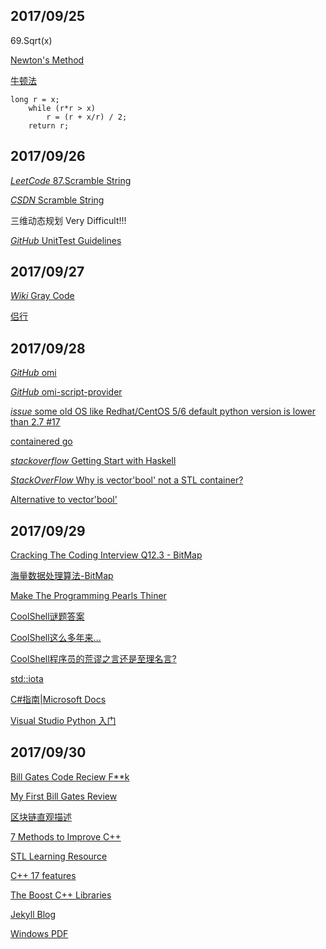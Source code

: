 ## 2017/09/25

69.Sqrt(x) 

[Newton's Method](https://en.wikipedia.org/wiki/Newton%27s_method)

[牛顿法](https://zh.wikipedia.org/wiki/%E7%89%9B%E9%A1%BF%E6%B3%95)

```
long r = x;
    while (r*r > x)
        r = (r + x/r) / 2;
    return r;
```
## 2017/09/26

[*LeetCode* 87.Scramble String](https://leetcode.com/problems/scramble-string/description/)

[*CSDN* Scramble String](http://blog.csdn.net/linhuanmars/article/details/24506703)

三维动态规划 Very Difficult!!!

[*GitHub* UnitTest Guidelines](https://github.com/yangyubo/zh-unit-testing-guidelines)

## 2017/09/27

[*Wiki* Gray Code](https://en.wikipedia.org/wiki/Gray_code)

[侣行](http://www.sohu.com/a/74209113_372743)

## 2017/09/28

[*GitHub* omi](https://github.com/Microsoft/omi)

[*GitHub* omi-script-provider](https://github.com/Microsoft/omi-script-provider)

[*issue* some old OS like Redhat/CentOS 5/6 default python version is lower than 2.7 #17](https://github.com/Microsoft/omi-script-provider/issues/17)

[containered go](https://containerd.io/)

[*stackoverflow* Getting Start with Haskell](https://stackoverflow.com/questions/1012573/getting-started-with-haskell/1016986#1016986)

[*StackOverFlow* Why is vector'bool' not a STL container?](https://stackoverflow.com/questions/17794569/why-is-vectorbool-not-a-stl-container)

[Alternative to vector'bool'](https://stackoverflow.com/questions/670308/alternative-to-vectorbool)

## 2017/09/29

[Cracking The Coding Interview Q12.3 - BitMap](http://www.hawstein.com/posts/12.3.html)

[海量数据处理算法-BitMap](http://blog.jobbole.com/108225/)

[Make The Programming Pearls Thiner](http://www.hawstein.com/posts/make-thiner-programming-pearls.html)

[CoolShell谜题答案](https://coolshell.cn/articles/11847.html)

[CoolShell这么多年来...](https://coolshell.cn/articles/11847.html)

[CoolShell程序员的荒谬之言还是至理名言?](https://coolshell.cn/articles/4235.html)

[std::iota](http://www.cplusplus.com/reference/numeric/iota/)

[C#指南|Microsoft Docs](https://docs.microsoft.com/zh-cn/dotnet/csharp/index)

[Visual Studio Python 入门](https://docs.microsoft.com/zh-cn/visualstudio/python/getting-started)

## 2017/09/30

[Bill Gates Code Reciew F**k](http://blog.jobbole.com/112524/)

[My First Bill Gates Review](https://www.joelonsoftware.com/2006/06/16/my-first-billg-review/)

[区块链直观描述](http://blog.jobbole.com/112551/)

[7 Methods to Improve C++](http://blog.jobbole.com/112246/?utm_source=top.jobbole.com&utm_medium=relatedArticles)

[STL Learning Resource](http://www.fluentcpp.com/stl/)

[C++ 17 features](http://www.bfilipek.com/2017/01/cpp17features.html)

[The Boost C++ Libraries](https://theboostcpplibraries.com/)

[Jekyll Blog](http://blog.csdn.net/u014015972/article/details/50497254)

[Windows PDF](https://opbuildstorageprod.blob.core.windows.net/output-pdf-files/en-us/VS.vcppdocs/live/windows.pdf)








